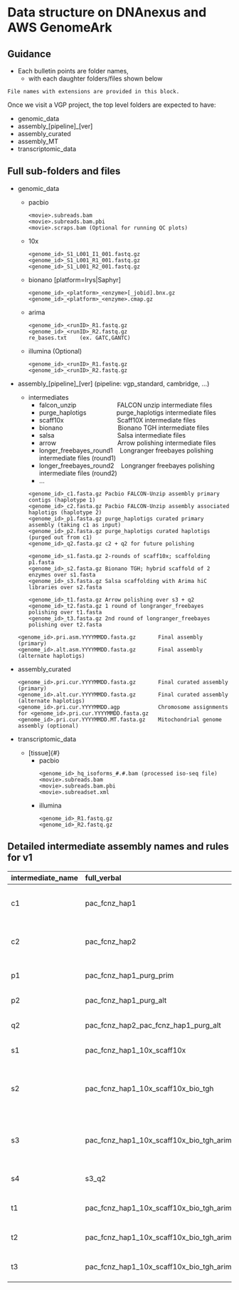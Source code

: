 # Data structure on DNAnexus and AWS GenomeArk


## Guidance
* Each bulletin points are folder names,
  * with each daughter folders/files shown below

```
File names with extensions are provided in this block.
```

Once we visit a VGP project, the top level folders are expected to have:
* genomic_data
* assembly_\[pipeline\]_\[ver\]
* assembly_curated
* assembly_MT
* transcriptomic_data

## Full sub-folders and files

* genomic_data
  * pacbio
    ```
    <movie>.subreads.bam
    <movie>.subreads.bam.pbi
    <movie>.scraps.bam (Optional for running QC plots)
    ```
  * 10x
    ```
    <genome_id>_S1_L001_I1_001.fastq.gz
    <genome_id>_S1_L001_R1_001.fastq.gz
    <genome_id>_S1_L001_R2_001.fastq.gz
    ```
  * bionano [platform=Irys|Saphyr]
    ```
    <genome_id>_<platform>_<enzyme>[_jobid].bnx.gz
    <genome_id>_<platform>_<enzyme>.cmap.gz
    ```
  * arima
    ```
    <genome_id>_<runID>_R1.fastq.gz
    <genome_id>_<runID>_R2.fastq.gz
    re_bases.txt	(ex. GATC,GANTC)
    ```
  * illumina (Optional)
    ```
    <genome_id>_<runID>_R1.fastq.gz
    <genome_id>_<runID>_R2.fastq.gz
    ```

* assembly_\[pipeline\]_\[ver\] (pipeline: vgp_standard, cambridge, ...)
  * intermediates
    * falcon_unzip &emsp;&emsp;&emsp;&emsp;&emsp;&emsp; FALCON unzip intermediate files
    * purge_haplotigs	&emsp;&emsp;&emsp;&emsp;&nbsp; purge_haplotigs intermediate files
    * scaff10x	&emsp;&emsp;&emsp;&emsp;&emsp;&emsp;&emsp;&emsp; Scaff10X intermediate files
    * bionano  &emsp;&emsp;&emsp;&emsp;&emsp;&emsp;&emsp;&emsp;&nbsp; Bionano TGH intermediate files
    * salsa &emsp;&emsp;&emsp;&emsp;&emsp;&emsp;&emsp;&emsp;&emsp;&nbsp;&nbsp; Salsa intermediate files
    * arrow &emsp;&emsp;&emsp;&emsp;&emsp;&emsp;&emsp;&emsp;&emsp;&nbsp; Arrow polishing intermediate files
    * longer_freebayes_round1 &nbsp;&nbsp; Longranger freebayes polishing intermediate files (round1)
    * longer_freebayes_round2 &nbsp;&nbsp; Longranger freebayes polishing intermediate files (round2)
    * ...
    ```
    <genome_id>_c1.fasta.gz	Pacbio FALCON-Unzip assembly primary contigs (haplotype 1)
    <genome_id>_c2.fasta.gz	Pacbio FALCON-Unzip assembly associated haplotigs (haplotype 2)
    <genome_id>_p1.fasta.gz	purge_haplotigs curated primary assembly (taking c1 as input)
    <genome_id>_p2.fasta.gz	purge_haplotigs curated haplotigs (purged out from c1)
    <genome_id>_q2.fasta.gz	c2 + q2 for future polishing
    
    <genome_id>_s1.fasta.gz	2-rounds of scaff10x; scaffolding p1.fasta
    <genome_id>_s2.fasta.gz	Bionano TGH; hybrid scaffold of 2 enzymes over s1.fasta
    <genome_id>_s3.fasta.gz	Salsa scaffolding with Arima hiC libraries over s2.fasta
    
    <genome_id>_t1.fasta.gz	Arrow polishing over s3 + q2
    <genome_id>_t2.fasta.gz	1 round of longranger_freebayes polishing over t1.fasta
    <genome_id>_t3.fasta.gz	2nd round of longranger_freebayes polishing over t2.fasta
    ```

  ```
  <genome_id>.pri.asm.YYYYMMDD.fasta.gz       Final assembly (primary)
  <genome_id>.alt.asm.YYYYMMDD.fasta.gz       Final assembly (alternate haplotigs)
  ```
* assembly_curated
  ```
  <genome_id>.pri.cur.YYYYMMDD.fasta.gz       Final curated assembly (primary)
  <genome_id>.alt.cur.YYYYMMDD.fasta.gz       Final curated assembly (alternate haplotigs)
  <genome_id>.pri.cur.YYYYMMDD.agp            Chromosome assignments for <genome_id>.pri.cur.YYYYMMDD.fasta.gz
  <genome_id>.pri.cur.YYYYMMDD.MT.fasta.gz    Mitochondrial genome assembly (optional)
  ```

* transcriptomic_data
  * \[tissue\]{#}
    * pacbio
      ```
      <genome_id>_hq_isoforms_#.#.bam (processed iso-seq file)
      <movie>.subreads.bam
      <movie>.subreads.bam.pbi
      <movie>.subreadset.xml
      ```
    * illumina
      ```
      <genome_id>_R1.fastq.gz
      <genome_id>_R2.fastq.gz
      ```

## Detailed intermediate assembly names and rules for v1

| intermediate_name	| full_verbal | description |
|:------------- | :---------- | :-----------|
|c1	| pac_fcnz_hap1	| pac_fcnz_hap1: Pacbio FALCON-Unzip assembly primary contigs |
|c2	| pac_fcnz_hap2	| pac_fcnz_hap2: Pacbio FALCON-Unzip assembly alternate haplotigs |
|p1	| pac_fcnz_hap1_purg_prim	| prim: purge_haplotigs curated primary |
|p2	| pac_fcnz_hap1_purg_alt	| purg: purged haplotigs |
|q2	| pac_fcnz_hap2_pac_fcnz_hap1_purg_alt	| concatinate c2 and q2, with '\|' replaced to '_' |
|s1	| pac_fcnz_hap1_10x_scaff10x	|scaff10x: 2-rounds of scaff10x |
|s2	| pac_fcnz_hap1_10x_scaff10x_bio_tgh	|tgh: bionano TGH; hybrid scaffold of 2 enzymes. *Make sure to include the NOT_SCAFFOLDED leftovers.*|
|s3	| pac_fcnz_hap1_10x_scaff10x_bio_tgh_arim_salsa | arim_salsa: maximum 5-round of Salsa scaffolding from Arima hiC libraries |
|s4	| s3_q2 | intermediate file generated with s3 + q2 |
|t1	| pac_fcnz_hap1_10x_scaff10x_bio_tgh_arim_salsa_arrow	| arrow: arrow polishing with gap filling on s4 |
|t2 |	pac_fcnz_hap1_10x_scaff10x_bio_tgh_arim_salsa_arrow_frb1 |	longranger + freebayes polishing round 1 |
|t3 |	pac_fcnz_hap1_10x_scaff10x_bio_tgh_arim_salsa_arrow_frb2 |	longranger + freebayes polishing round 2 |

